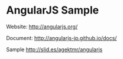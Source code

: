 AngularJS Sample 
===================================
Website: http://angularjs.org/ 

Document: http://angularjs-jp.github.io/docs/ 

Sample 
http://slid.es/agektmr/angularjs

